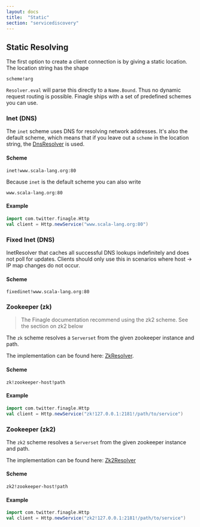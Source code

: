 ```yaml
---
layout: docs
title:  "Static"
section: "servicediscovery"
---
```


## Static Resolving

The first option to create a client connection is by giving a static location.
The location string has the shape

```
scheme!arg
```

`Resolver.eval` will parse this directly to a `Name.Bound`. Thus no dynamic request routing is possible.
Finagle ships with a set of predefined schemes you can use.


### Inet (DNS)


The `inet` scheme uses DNS for resolving network addresses. It's also the default scheme, which means that
if you leave out a `scheme` in the location string, the [DnsResolver](https://github.com/twitter/finagle/blob/develop/finagle-core/src/main/scala/com/twitter/finagle/InetResolver.scala) is used.


#### Scheme

```
inet!www.scala-lang.org:80
```

Because `inet` is the default scheme you can also write

```
www.scala-lang.org:80
```

#### Example

```scala
import com.twitter.finagle.Http
val client = Http.newService("www.scala-lang.org:80")
```


### Fixed Inet (DNS)


InetResolver that caches all successful DNS lookups indefinitely and does not poll for updates.
Clients should only use this in scenarios where host -> IP map changes do not occur.

#### Scheme

```
fixedinet!www.scala-lang.org:80
```

### Zookeeper (zk)


> The Finagle documentation recommend using the zk2 scheme. See the section on zk2 below

The `zk` scheme resolves a `Serverset` from the given zookeeper instance and path.

The implementation can be found here: [ZkResolver](https://github.com/twitter/finagle/blob/develop/finagle-serversets/src/main/scala/com/twitter/finagle/zookeeper/ZkResolver.scala).

#### Scheme

```
zk!zookeeper-host!path
```

#### Example


```scala
import com.twitter.finagle.Http
val client = Http.newService("zk!127.0.0.1:2181!/path/to/service")
```

### Zookeeper (zk2)

The `zk2` scheme resolves a `Serverset` from the given zookeeper instance and path.

The implementation can be found here:
 [Zk2Resolver](https://github.com/twitter/finagle/blob/develop/finagle-serversets/src/main/scala/com/twitter/finagle/serverset2/Zk2Resolver.scala)

#### Scheme

```
zk2!zookeeper-host!path
```

#### Example

```scala
import com.twitter.finagle.Http
val client = Http.newService("zk2!127.0.0.1:2181!/path/to/service")
```
